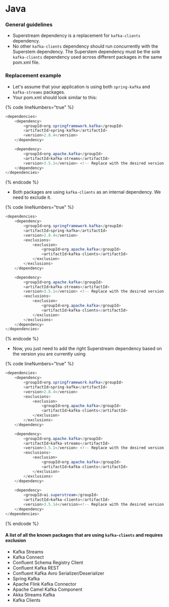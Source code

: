 # Java

### General guidelines

* Superstream dependency is a replacement for `kafka-clients` dependency.
* No other `kafka-clients` dependency should run concurrently with the Superstem dependency. The Superstem dependency must be the sole `kafka-clients` dependency used across different packages in the same pom.xml file.

### Replacement example

* Let's assume that your application is using both `spring-kafka` and `kafka-streams` packages.
* Your pom.xml should look similar to this:

{% code lineNumbers="true" %}
```java
<dependencies>
    <dependency>
        <groupId>org.springframework.kafka</groupId>
        <artifactId>spring-kafka</artifactId>
        <version>2.8.4</version>
    </dependency>

    <dependency>
        <groupId>org.apache.kafka</groupId>
        <artifactId>kafka-streams</artifactId>
        <version>3.5.1</version> <!-- Replace with the desired version -->
    </dependency>
</dependencies>
```
{% endcode %}

* Both packages are using `kafka-clients` as an internal dependency. We need to exclude it.

{% code lineNumbers="true" %}
```java
<dependencies>
    <dependency>
        <groupId>org.springframework.kafka</groupId>
        <artifactId>spring-kafka</artifactId>
        <version>2.8.4</version>
        <exclusions>
            <exclusion>
                <groupId>org.apache.kafka</groupId>
                <artifactId>kafka-clients</artifactId>
            </exclusion>
        </exclusions>
    </dependency>

    <dependency>
        <groupId>org.apache.kafka</groupId>
        <artifactId>kafka-streams</artifactId>
        <version>3.5.1</version> <!-- Replace with the desired version -->
        <exclusions>
            <exclusion>
                <groupId>org.apache.kafka</groupId>
                <artifactId>kafka-clients</artifactId>
            </exclusion>
        </exclusions>
    </dependency>
</dependencies>
```
{% endcode %}

* Now, you just need to add the right Superstream dependency based on the version you are currently using

{% code lineNumbers="true" %}
```java
<dependencies>
    <dependency>
        <groupId>org.springframework.kafka</groupId>
        <artifactId>spring-kafka</artifactId>
        <version>2.8.4</version>
        <exclusions>
            <exclusion>
                <groupId>org.apache.kafka</groupId>
                <artifactId>kafka-clients</artifactId>
            </exclusion>
        </exclusions>
    </dependency>

    <dependency>
        <groupId>org.apache.kafka</groupId>
        <artifactId>kafka-streams</artifactId>
        <version>3.5.1</version> <!-- Replace with the desired version -->
        <exclusions>
            <exclusion>
                <groupId>org.apache.kafka</groupId>
                <artifactId>kafka-clients</artifactId>
            </exclusion>
        </exclusions>
    </dependency>
    
    <dependency>
        <groupId>ai.superstream</groupId>
        <artifactId>kafka-clients</artifactId>
        <version>3.5.14</version><!-- Replace with the desired version -->
    </dependency>
</dependencies>
```
{% endcode %}

#### A list of all the known packages that are using `kafka-clients` and requires exclusion

* Kafka Streams
* Kafka Connect
* Confluent Schema Registry Client
* Confluent Kafka REST
* Confluent Kafka Avro Serializer/Deserializer
* Spring Kafka
* Apache Flink Kafka Connector
* Apache Camel Kafka Component
* Akka Streams Kafka
* Kafka Clients

